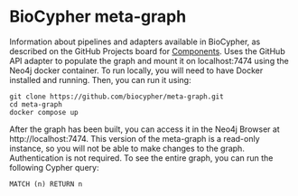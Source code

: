 # BioCypher meta-graph
Information about pipelines and adapters available in BioCypher, as described on
the GitHub Projects board for 
[Components](https://github.com/orgs/biocypher/projects/3). Uses the GitHub API
adapter to populate the graph and mount it on localhost:7474 using the Neo4j
docker container. To run locally, you will need to have Docker installed and
running. Then, you can run it using:

```
git clone https://github.com/biocypher/meta-graph.git
cd meta-graph
docker compose up
```

After the graph has been built, you can access it in the Neo4j Browser at
http://localhost:7474. This version of the meta-graph is a read-only instance,
so you will not be able to make changes to the graph. Authentication is not
required. To see the entire graph, you can run the following Cypher query:

```
MATCH (n) RETURN n
```